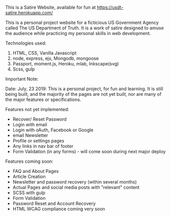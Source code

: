 This is a Satire Website, available for fun at https://usdt-satire.herokuapp.com/

This is a personal project website for a ficticious US Government Agency called The US Department of Truth. It is a work of satire designed to amuse the audience while practicing my personal skills in web development.

Technologies used:
1. HTML, CSS, Vanilla Javascript
2. node, express, ejs, Mongodb, mongoose
3. Passport, moment.js, Heroku, mlab, Inkscape(svg)
4. Scss, gulp


Important Note: 

Date: July, 23 2019: This is a personal project, for fun and learning. It is still being built, and the majority of the pages are not yet built, nor are many of the major features or specifications.

Features not yet implemented:
- Recover/ Reset Password
- Login with email
- Login with oAuth, Facebook or Google
- email Newsletter
- Profile or settings pages
- Any links in nav bar of footer
- Form Validation (in any forms) - will come soon during next major deploy

Features coming soon:
- FAQ and About Pages
- Article Creation
- Newsletter and password recovery (within several months)
- Actual Pages and social media posts with "relevant" content
- SCSS with gulp
- Form Validation
- Password Reset and Account Recovery
- HTML WCAG compliance coming very soon

